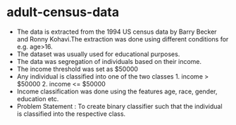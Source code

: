 # adult-census-data
* The data is extracted from the 1994 US census data by Barry Becker and Ronny Kohavi.The extraction was done using different conditions for e.g. age>16.
* The dataset was usually used for educational purposes.
* The data was segregation of individuals based on their income.
* The income threshold was set as $50000
* Any individual is classified into one of the two classes 
      1. income > $50000
      2. income <= $50000
* Income classification was done using the features age, race, gender, education etc.
* Problem Statement : To create binary classifier such that the individual is classified into the respective class.
